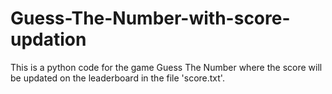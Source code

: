 # Guess-The-Number-with-score-updation
This is a python code for the game Guess The Number where the score will be updated on the leaderboard in the file 'score.txt'.
